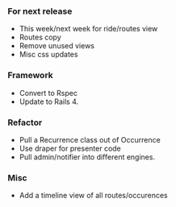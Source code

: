 ### For next release

* This week/next week for ride/routes view
* Routes copy
* Remove unused views
* Misc css updates

### Framework

* Convert to Rspec
* Update to Rails 4.

### Refactor

* Pull a Recurrence class out of Occurrence
* Use draper for presenter code
* Pull admin/notifier into different engines.

### Misc

* Add a timeline view of all routes/occurences
